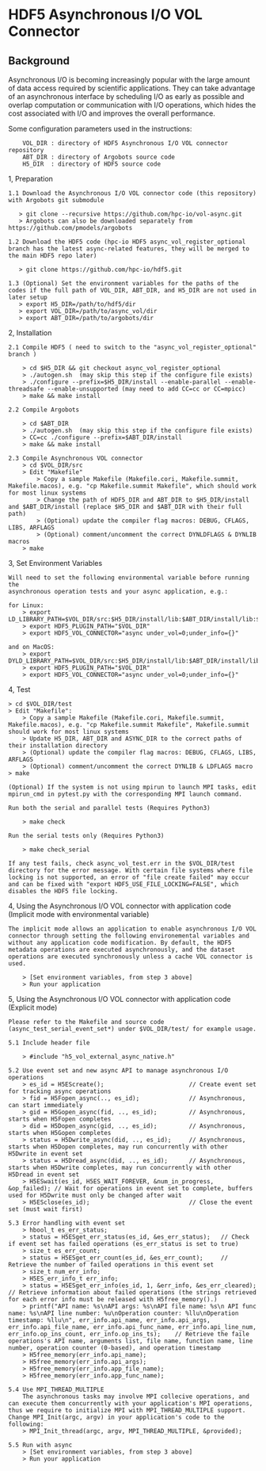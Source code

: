 # HDF5 Asynchronous I/O VOL Connector

## Background
Asynchronous I/O is becoming increasingly popular with the large amount of data access required by scientific applications. They can take advantage of an asynchronous interface by scheduling I/O as early as possible and overlap computation or communication with I/O operations, which hides the cost associated with I/O and improves the overall performance.


Some configuration parameters used in the instructions:

        VOL_DIR : directory of HDF5 Asynchronous I/O VOL connector repository
        ABT_DIR : directory of Argobots source code
        H5_DIR  : directory of HDF5 source code

1, Preparation

    1.1 Download the Asynchronous I/O VOL connector code (this repository) with Argobots git submodule 

       > git clone --recursive https://github.com/hpc-io/vol-async.git
       > Argobots can also be downloaded separately from https://github.com/pmodels/argobots

    1.2 Download the HDF5 code (hpc-io HDF5 async_vol_register_optional branch has the latest async-related features, they will be merged to the main HDF5 repo later)

       > git clone https://github.com/hpc-io/hdf5.git

    1.3 (Optional) Set the environment variables for the paths of the codes if the full path of VOL_DIR, ABT_DIR, and H5_DIR are not used in later setup
       > export H5_DIR=/path/to/hdf5/dir
       > export VOL_DIR=/path/to/async_vol/dir
       > export ABT_DIR=/path/to/argobots/dir

2, Installation

    2.1 Compile HDF5 ( need to switch to the "async_vol_register_optional" branch )

        > cd $H5_DIR && git checkout async_vol_register_optional
        > ./autogen.sh  (may skip this step if the configure file exists)
        > ./configure --prefix=$H5_DIR/install --enable-parallel --enable-threadsafe --enable-unsupported (may need to add CC=cc or CC=mpicc)
        > make && make install

    2.2 Compile Argobots

        > cd $ABT_DIR
        > ./autogen.sh  (may skip this step if the configure file exists)
        > CC=cc ./configure --prefix=$ABT_DIR/install
        > make && make install

    2.3 Compile Asynchronous VOL connector
        > cd $VOL_DIR/src
        > Edit "Makefile"
            > Copy a sample Makefile (Makefile.cori, Makefile.summit, Makefile.macos), e.g. "cp Makefile.summit Makefile", which should work for most linux systems
            > Change the path of HDF5_DIR and ABT_DIR to $H5_DIR/install and $ABT_DIR/install (replace $H5_DIR and $ABT_DIR with their full path)
            > (Optional) update the compiler flag macros: DEBUG, CFLAGS, LIBS, ARFLAGS
            > (Optional) comment/uncomment the correct DYNLDFLAGS & DYNLIB macros
        > make

3, Set Environment Variables

    Will need to set the following environmental variable before running the
    asynchronous operation tests and your async application, e.g.:

    for Linux:
        > export LD_LIBRARY_PATH=$VOL_DIR/src:$H5_DIR/install/lib:$ABT_DIR/install/lib:$LD_LIBRARY_PATH
        > export HDF5_PLUGIN_PATH="$VOL_DIR"
        > export HDF5_VOL_CONNECTOR="async under_vol=0;under_info={}" 

    and on MacOS:
        > export DYLD_LIBRARY_PATH=$VOL_DIR/src:$H5_DIR/install/lib:$ABT_DIR/install/lib:$DYLD_LIBRARY_PATH
        > export HDF5_PLUGIN_PATH="$VOL_DIR"
        > export HDF5_VOL_CONNECTOR="async under_vol=0;under_info={}" 

4, Test

    > cd $VOL_DIR/test
    > Edit "Makefile":
        > Copy a sample Makefile (Makefile.cori, Makefile.summit, Makefile.macos), e.g. "cp Makefile.summit Makefile", Makefile.summit should work for most linux systems
        > Update H5_DIR, ABT_DIR and ASYNC_DIR to the correct paths of their installation directory
        > (Optional) update the compiler flag macros: DEBUG, CFLAGS, LIBS, ARFLAGS
        > (Optional) comment/uncomment the correct DYNLIB & LDFLAGS macro
    > make

    (Optional) If the system is not using mpirun to launch MPI tasks, edit mpirun_cmd in pytest.py with the corresponding MPI launch command.
    
    Run both the serial and parallel tests (Requires Python3)

        > make check

    Run the serial tests only (Requires Python3)

        > make check_serial

    If any test fails, check async_vol_test.err in the $VOL_DIR/test directory for the error message. With certain file systems where file locking is not supported, an error of "file create failed" may occur and can be fixed with "export HDF5_USE_FILE_LOCKING=FALSE", which disables the HDF5 file locking.

4, Using the Asynchronous I/O VOL connector with application code (Implicit mode with environmental variable)

    The implicit mode allows an application to enable asynchronous I/O VOL connector through setting the following environemental variables and without any application code modification. By default, the HDF5 metadata operations are executed asynchronously, and the dataset operations are executed synchronously unless a cache VOL connector is used.

        > [Set environment variables, from step 3 above]
        > Run your application

5, Using the Asynchronous I/O VOL connector with application code (Explicit mode)

    Please refer to the Makefile and source code (async_test_serial_event_set*) under $VOL_DIR/test/ for example usage.

    5.1 Include header file

        > #include "h5_vol_external_async_native.h" 

    5.2 Use event set and new async API to manage asynchronous I/O operations
        > es_id = H5EScreate();                        // Create event set for tracking async operations
        > fid = H5Fopen_async(.., es_id);              // Asynchronous, can start immediately
        > gid = H5Gopen_async(fid, .., es_id);         // Asynchronous, starts when H5Fopen completes
        > did = H5Dopen_async(gid, .., es_id);         // Asynchronous, starts when H5Gopen completes
        > status = H5Dwrite_async(did, .., es_id);     // Asynchronous, starts when H5Dopen completes, may run concurrently with other H5Dwrite in event set
        > status = H5Dread_async(did, .., es_id);      // Asynchronous, starts when H5Dwrite completes, may run concurrently with other H5Dread in event set
        > H5ESwait(es_id, H5ES_WAIT_FOREVER, &num_in_progress, &op_failed); // Wait for operations in event set to complete, buffers used for H5Dwrite must only be changed after wait
        > H5ESclose(es_id);                            // Close the event set (must wait first)

    5.3 Error handling with event set
        > hbool_t es_err_status;
        > status = H5ESget_err_status(es_id, &es_err_status);   // Check if event set has failed operations (es_err_status is set to true)
        > size_t es_err_count;
        > status = H5ESget_err_count(es_id, &es_err_count);     // Retrieve the number of failed operations in this event set
        > size_t num_err_info;
        > H5ES_err_info_t err_info;
        > status = H5ESget_err_info(es_id, 1, &err_info, &es_err_cleared);   // Retrieve information about failed operations (the strings retrieved for each error info must be released with H5free_memory().)
        > printf("API name: %s\nAPI args: %s\nAPI file name: %s\n API func name: %s\nAPI line number: %u\nOperation counter: %llu\nOperation timestamp: %llu\n", err_info.api_name, err_info.api_args, err_info.api_file_name, err_info.api_func_name, err_info.api_line_num, err_info.op_ins_count, err_info.op_ins_ts);    // Retrieve the faile operations's API name, arguments list, file name, function name, line number, operation counter (0-based), and operation timestamp
        > H5free_memory(err_info.api_name);
        > H5free_memory(err_info.api_args);
        > H5free_memory(err_info.app_file_name);
        > H5free_memory(err_info.app_func_name);

    5.4 Use MPI_THREAD_MULTIPLE
        The asynchronous tasks may involve MPI collecive operations, and can execute them concurrently with your application's MPI operations, thus we require to initialize MPI with MPI_THREAD_MULTIPLE support. Change MPI_Init(argc, argv) in your application's code to the following:
        > MPI_Init_thread(argc, argv, MPI_THREAD_MULTIPLE, &provided);

    5.5 Run with async
        > [Set environment variables, from step 3 above]
        > Run your application

